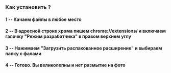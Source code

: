 ### Как установить ?

#### 1 -- Качаем файлы в любое место

#### 2 -- В адресной строке хрома пишем chrome://extensions/ и включаем галочку "Режим разработчика" в правом верхнем углу

#### 3 -- Нажимаем "Загрузить распакованное расширение" и выбираем папку с фалами

#### 4 -- Готово. Вы великолепны и нет размытие на фото
